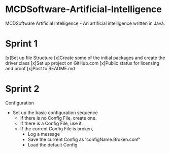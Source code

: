 MCDSoftware-Artificial-Intelligence
===================================

MCDSoftware Artificial Intelligence - An artificial intelligence written in Java.

Sprint 1
========
[x]Set up file Structure
[x]Create some of the initial packages and create the driver class
[x]Set up project on GitHub.com
[x]Public status for licensing and proof
[x]Post to README.md

Sprint 2
========
Configuration
  * Set up the basic configuration sequence
    * If there is no Config File, create one.
    * If there is a Config File, use it.
    * If the current Config File is broken,
      * Log a message
      * Save the current Config as 'configName.Broken.conf'
      * Load the default Config
